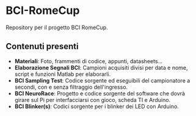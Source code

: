 # BCI-RomeCup
Repository per il progetto BCI RomeCup.

## Contenuti presenti
- **Materiali**: Foto, frammenti di codice, appunti, datasheets...
- **Elaborazione Segnali BCI**: Campioni acquisiti divisi per data e nome, script e funzioni Matlab per elaborarli.
- **BCI Sampling Test**: Codice sorgente ed eseguibili del campionatore a secondi, con e senza filtraggio dell'ingresso.
- **BCI NeuroRace**: Progetto e codice sorgente del software che dovrà girare sul Pi per interfacciarsi con gioco, scheda TI e Arduino.
- **BCI Blinker(s)**: Codici sorgente per i blinker dei LED con Arduino.
